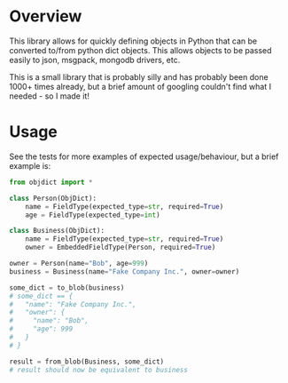 
# Overview

This library allows for quickly defining objects in Python that can be
converted to/from python dict objects. This allows objects to be passed easily
to json, msgpack, mongodb drivers, etc.

This is a small library that is probably silly and has probably been done
1000+ times already,
but a brief amount of googling couldn't find what I needed - so I made it!

# Usage

See the tests for more examples of expected usage/behaviour, but a brief
example is:


```python
from objdict import *

class Person(ObjDict):
	name = FieldType(expected_type=str, required=True)
	age = FieldType(expected_type=int)

class Business(ObjDict):
	name = FieldType(expected_type=str, required=True)
	owner = EmbeddedFieldType(Person, required=True)

owner = Person(name="Bob", age=999)
business = Business(name="Fake Company Inc.", owner=owner)

some_dict = to_blob(business)
# some_dict == {
#   "name": "Fake Company Inc.",
#   "owner": {
#     "name": "Bob",
#     "age": 999
#   }
# }

result = from_blob(Business, some_dict)
# result should now be equivalent to business
```
